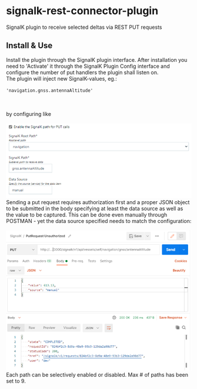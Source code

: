 # signalk-rest-connector-plugin
SignalK plugin to receive selected deltas via REST PUT requests 

## Install & Use
Install the plugin through the SignalK plugin interface. After installation you need to 'Activate' it through the SignalK Plugin Config interface and configure the number of put handlers the plugin shall listen on.<br>The plugin will inject new SignalK-values, eg.:<br>
<p>
<code>'navigation.gnss.antennaAltitude'<br><br></code><br>
</p>
by configuring like<br><br>
<img src="./PathConfig.PNG" alt="Plugin Configuration"></img><br>
Sending a put request requires authorization first and a proper JSON object to be submitted in the body specifying at least the data source as well as the value to be captured. This can be done even manually through POSTMAN - yet the data source specified needs to match the configuration:<br><br>
<img src="./PostmanPutRequest.PNG" alt="Postman PUT Request"></img><br>
Each path can be selectively enabled or disabled. Max # of paths has been set to 9.
